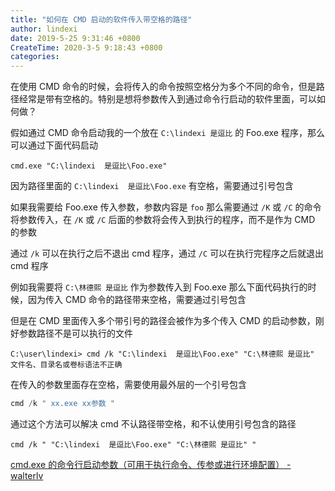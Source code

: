 ```yaml
---
title: "如何在 CMD 启动的软件传入带空格的路径"
author: lindexi
date: 2019-5-25 9:31:46 +0800
CreateTime: 2020-3-5 9:18:43 +0800
categories: 
---
```


在使用 CMD 命令的时候，会将传入的命令按照空格分为多个不同的命令，但是路径经常是带有空格的。特别是想将参数传入到通过命令行启动的软件里面，可以如何做？

<!--more-->


<!-- csdn -->

假如通过 CMD 命令启动我的一个放在 `C:\lindexi 是逗比` 的 Foo.exe 程序，那么可以通过下面代码启动

```
cmd.exe "C:\lindexi  是逗比\Foo.exe"
```

因为路径里面的 `C:\lindexi  是逗比\Foo.exe` 有空格，需要通过引号包含

如果我需要给 Foo.exe 传入参数，参数内容是 `foo` 那么需要通过 `/K` 或 `/C` 的命令将参数传入，在 `/K` 或 `/C` 后面的参数将会传入到执行的程序，而不是作为 CMD 的参数

通过 `/k` 可以在执行之后不退出 cmd 程序，通过 `/C` 可以在执行完程序之后就退出 cmd 程序

例如我需要将 `C:\林德熙 是逗比` 作为参数传入到 Foo.exe 那么下面代码执行的时候，因为传入 CMD 命令的路径带来空格，需要通过引号包含

但是在 CMD 里面传入多个带引号的路径会被作为多个传入 CMD 的启动参数，刚好参数路径不是可以执行的文件

```
C:\user\lindexi> cmd /k "C:\lindexi  是逗比\Foo.exe" "C:\林德熙 是逗比"
文件名、目录名或卷标语法不正确
```

在传入的参数里面存在空格，需要使用最外层的一个引号包含

```csharp
cmd /k " xx.exe xx参数 "
```

通过这个方法可以解决 cmd 不认路径带空格，和不认使用引号包含的路径

```
cmd /k " "C:\lindexi  是逗比\Foo.exe" "C:\林德熙 是逗比" "
```

[cmd.exe 的命令行启动参数（可用于执行命令、传参或进行环境配置） - walterlv](https://walterlv.com/post/cmd-startup-arguments.html )

